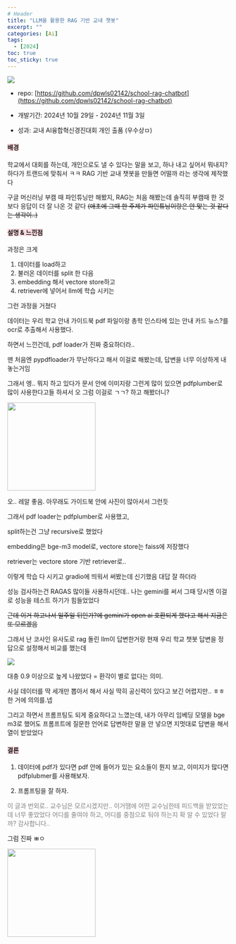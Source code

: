 ```yaml
---
# Header
title: "LLM을 활용한 RAG 기반 교내 챗봇"
excerpt: ""
categories: [Ai]
tags:
  - [2024]
toc: true
toc_sticky: true
---
```

<img src="https://github.com/user-attachments/assets/304067f3-1d79-48a0-8852-3544a1d60628">

* repo: [https://github.com/dpwls02142/school-rag-chatbot](https://github.com/dpwls02142/school-rag-chatbot)

* 개발기간: 2024년 10월 29일 - 2024년 11월 3일

* 성과: 교내 AI융합혁신경진대회 개인 출품 (우수상ㅁ)

<h4><b><span style="background-color:#ffdce0">배경</span></b></h4>

학교에서 대회를 하는데, 개인으로도 낼 수 있다는 말을 보고,
하나 내고 싶어서 뭐내지? 하다가 트랜드에 맞춰서 ㅋㅋ RAG 기반 교내 챗봇을 만들면 어떨까 라는 생각에 제작했다

구글 머신러닝 부캠 때 파인튜닝만 해봤지, RAG는 처음 해봤는데 솔직히 부캠때 한 것 보다 응답이 더 잘 나온 것 같다 ~~(애초에 그때 한 주제가 파인튜닝이랑은 안 맞는 것 같다는 생각이..)~~

<h4><b><span style="background-color:#ffdce0">설명 & 느낀점</span></b></h4>

과정은 크게 
1. 데이터를 load하고
2. 불러온 데이터를 split 한 다음
3. embedding 해서 vectore store하고
4. retriever에 넣어서 llm에 학습 시키는

그런 과정을 거쳤다

데이터는 우리 학교 안내 가이드북 pdf 파일이랑
총학 인스타에 있는 안내 카드 뉴스?를 ocr로 추출해서 사용했다.

하면서 느낀건데, pdf loader가 진짜 중요하더라..

맨 처음엔 pypdfloader가 무난하다고 해서 이걸로 해봤는데,
답변을 너무 이상하게 내놓는거임

그래서 엥.. 뭐지 하고 있다가 문서 안에 이미지랑
그런게 많이 있으면 pdfplumber로 많이 사용한다고들 하셔서 오 그럼 이걸로 ㄱㄱ? 하고
해봤더니?

<img src="https://i.pinimg.com/736x/8c/9e/13/8c9e13683d0d663de4a4dfdb79b13537.jpg" width=200>

오.. 레알 좋음. 아무래도 가이드북 안에 사진이 많아서서 그런듯

그래서 pdf loader는 pdfplumber로 사용했고,

split하는건 그냥 recursive로 했었다

embedding은 bge-m3 model로,
vectore store는 faiss에 저장했다

retriever는 vectore store 기반 retriever로..

이렇게 학습 다 시키고 gradio에 띄워서 써봤는데
신기했음 대답 잘 하더라

성능 검사하는건 RAGAS 많이들 사용하시던데..
나는 gemini를 써서 그때 당시엔 이걸로 성능을 테스트 하기가 힘들었었다

~~근데 이거 하고나서 일주일 뒤인가?에 gemini가 open ai 호환되게 했다고 해서 지금은 또 모르겠음~~

그래서 난 코사인 유사도로 rag 돌린 llm이 답변한거랑 현재 우리 학교 챗봇 답변을 정답으로 설정해서 비교를 했는데

<img src="https://github.com/user-attachments/assets/82abe71e-0922-45d9-b648-33185835d39d">

대충 0.9 이상으로 높게 나왔었다 = 환각이 별로 없다는 의미.

사실 데이터를 딱 세개만 뽑아서 해서 사실 딱히 공신력이 있다고 보긴 어렵지만.. ㅎㅎ 한 거에 의의를.넵

그리고 하면서 프롬프팅도 되게 중요하다고 느꼈는데,
내가 아무리 임베딩 모델을 bge m3로 했어도
프롬프트에 질문한 언어로 답변하란 말을 안 넣으면
지멋대로 답변을 해서 열이 받았었다

<h4><b><span style="background-color:#ffdce0">결론</span></b></h4>

1. 데이터에 pdf가 있다면 pdf 안에 들어가 있는 요소들이 뭔지 보고, 이미지가 많다면 pdfplubmer를 사용해보자.

2. 프롬프팅을 잘 하자.


<span style="color: #808080">이 글과 번외로.. 교수님은 모르시겠지만.. 이거땜에 어떤 교수님한테 피드백을 받았었는데 너무 좋았었다 어디를 줄여야 하고, 어디를 중점으로 둬야 하는지 확 알 수 있었다 랄까? 감사합니다..</span>

그럼 진짜 ㅃㅇ


<img src="https://i.pinimg.com/736x/b8/2e/8e/b82e8e718d35628b8bc488a94a119e8e.jpg" width=200>